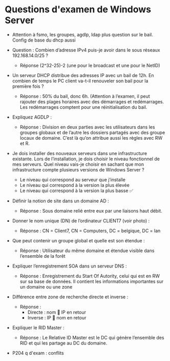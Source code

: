 # Questions d'examen de Windows Server

* Attention à fsmo, les groupes, agdlp, ldap plus question sur le bail. Config de base du dhcp aussi

* Question : Combien d’adresse IPv4 puis-je avoir dans le sous réseaux 192.168.14.0/25 ?
    * Réponse (2^32-25)-2 (une pour le broadcast et une pour le NetID)

* Un serveur DHCP distribue des adresses IP avec un bail de 12h. En combien de temps le PC client va-t-il renouveler son bail pour la première fois ?
    * Réponse : 50% du bail, donc 6h. (Attention à l’examen, il peut rajouter des plages horaires avec des démarrages et redémarrages. Les redémarrages comptent pour une réinitialisation du bail.

* Expliquez AGDLP :
    * Réponse : Division en deux parties avec les utilisateurs dans les groupes globaux et de l’autre les dossiers partagés avec des groupe locaux de domaine. C’est là qu’on attribue aussi les règles avec RW et R.

* Je dois installer des nouveaux serveurs dans une infrastructure existante. Lors de l’installation, je dois choisir le niveau fonctionnel de mes serveurs. Quel niveau vais-je choisir en sachant que mon infrastructure compte plusieurs versions de Windows Server ?
    * Le niveau qui correspond au serveur que j’installe 
    * Le niveau qui correspond à la version la plus élevée
    * Le niveau qui correspond à la version la plus basse ✅

* Définir la notion de site dans un domaine AD :
    * Réponse : Sous domaine relié entre eux par une liaisons haut débit.

* Donner le nom unique (DN) de l’ordinateur CLIENT7 (voir photo) :
    * Réponse : CN = Client7, CN  = Computers, DC = belgique, DC = lan

* Que peut contenir un groupe global et quelle est son étendue :
    * Réponse : Utilisateur du même domaine et étendue visible dans l’ensemble de la forêt
 
* Expliquer l’enregistrement SOA dans un serveur DNS :
    * Réponse : Enregistrement du Start Of Autority, celui qui est en RW sur sa base de données. Il contient les informations importantes sur un domaine ou une zone 

* Différence entre zone de recherche directe et inverse :
    * Réponse : 
        * Directe : nom  IP en retour 
        * Inverse : IP  nom en retour 

* Expliquer le RID Master :
    * Réponse : Le Relative ID Master est le DC qui génère l’ensemble des RID et qui les partage au DC du domaine.

* P204 q d'exam : conflits